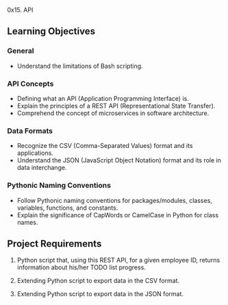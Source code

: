 0x15. API

## Learning Objectives
### General

- Understand the limitations of Bash scripting.
  
### API Concepts

- Defining what an API (Application Programming Interface) is.
- Explain the principles of a REST API (Representational State Transfer).
- Comprehend the concept of microservices in software architecture.

### Data Formats

- Recognize the CSV (Comma-Separated Values) format and its applications.
- Understand the JSON (JavaScript Object Notation) format and its role in data interchange.

### Pythonic Naming Conventions

- Follow Pythonic naming conventions for packages/modules, classes, variables, functions, and constants.
- Explain the significance of CapWords or CamelCase in Python for class names.

## Project Requirements
1.  Python script that, using this REST API, for a given employee ID, returns information about his/her TODO list progress.

2. Extending Python script to export data in the CSV format.
3. Extending Python script to export data in the JSON format.
